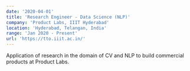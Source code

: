 ```yaml
---
date: '2020-04-01'
title: 'Research Engineer - Data Science (NLP)'
company: 'Product Labs, IIIT Hyderabad'
location: 'Hyderabad, Telangan, India'
range: 'Jan 2020 - Present'
url: 'https://tto.iiit.ac.in/'
---
```


Application of research in the domain of CV and NLP to build commercial products at Product Labs.